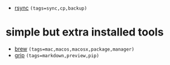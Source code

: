 #
- [rsync](./RSYNC/README.md) `(tags=sync,cp,backup)`

# simple but extra installed tools
- [brew](./BREW/README.md) `(tags=mac,macos,macosx,package,manager)`
- [grip](./GRIP/README.md) `(tags=markdown,preview,pip)`
